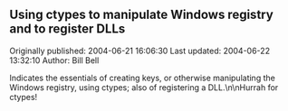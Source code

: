 ## Using ctypes to manipulate Windows registry and to register DLLs

Originally published: 2004-06-21 16:06:30
Last updated: 2004-06-22 13:32:10
Author: Bill Bell

Indicates the essentials of creating keys, or otherwise manipulating the Windows registry, using ctypes; also of registering a DLL.\n\nHurrah for ctypes!